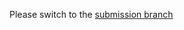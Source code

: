 Please switch to the [submission branch](https://github.com/graphlearner/graphlearner/tree/submission)
